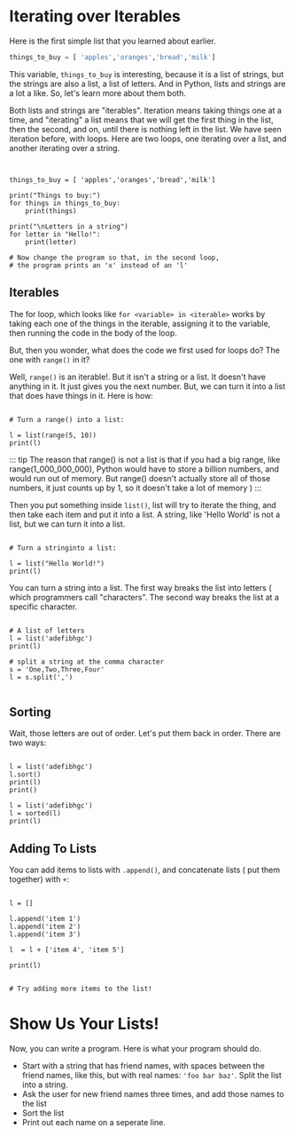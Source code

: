 # Iterating over Iterables

Here is the first simple list that you learned about earlier. 

```python 
things_to_buy = [ 'apples','oranges','bread','milk']
```

This variable, `things_to_buy` is interesting, because it is a list of
strings, but the strings are also a list, a list of letters. And in Python, 
lists and strings are a lot a like. So, let's learn more about them both. 

Both lists and strings are "iterables". Iteration means taking things one at a
time, and "iterating" a list means that we will get the first thing in the
list, then the second, and on, until there is nothing left in the list. We have
seen iteration before, with loops. Here are two loops, 
one iterating over a list, and another iterating over a string. 


```python.run


things_to_buy = [ 'apples','oranges','bread','milk']

print("Things to buy:")
for things in things_to_buy:
    print(things)

print("\nLetters in a string")
for letter in "Hello!":
    print(letter)

# Now change the program so that, in the second loop, 
# the program prints an 'x' instead of an 'l'

```

## Iterables

The for loop, which looks like `for <variable> in <iterable>` works by taking each one of the 
things in the iterable, assigning it to the variable, then running the code in the body
of the loop. 

But, then you wonder, what does the code we first used for loops do? The one with `range()`
in it?

Well, `range()` is an iterable!. But it isn't a string or a list. It doesn't have anything in it. 
It just gives you the next number. But, we can turn it into a list that does have things in it. Here is
how: 

```python.run

# Turn a range() into a list:

l = list(range(5, 10))
print(l)

```

::: tip 
The reason that range() is not a list is that if you had a big range, like range(1_000_000_000), 
Python would have to store a billion numbers, and would run out of memory. But range() doesn't actually store all of those numbers, it just counts up by 1, so it doesn't take a lot of memory )
:::


Then you put something inside `list()`, list will try to iterate the thing, and then take each 
item and put it into a list. A string, like 'Hello World' is not a list, but we can turn it into 
a list. 


```python.run

# Turn a stringinto a list:

l = list("Hello World!")
print(l)

```

You can turn a string into a list. The first way breaks the list into letters ( which programmers call "characters". The second way breaks the list at a specific character. 

```python.run

# A list of letters
l = list('adefibhgc')
print(l)

# split a string at the comma character
s = 'One,Two,Three,Four'
l = s.split(',')


```

## Sorting

Wait, those letters are out of order. Let's put them back in order. There are two ways: 

```python.run

l = list('adefibhgc')
l.sort()
print(l)
print()

l = list('adefibhgc')
l = sorted(l)
print(l)
```

## Adding To Lists

You can add items to lists with `.append()`, and concatenate lists ( put them
together) with `+`:

```python.run

l = []

l.append('item 1')
l.append('item 2')
l.append('item 3')

l  = l + ['item 4', 'item 5']

print(l)


# Try adding more items to the list!

```

# Show Us Your Lists!

Now, you can write a program. Here is what your program should do. 

* Start with a string that has friend names, with spaces between the friend names, like
this, but with real names: `'foo bar baz'`. Split the list into a string.
* Ask the user for new friend names three times, and add those names to the list
* Sort the list
* Print out each name on a seperate line. 


```python.run:height='600'

```










